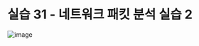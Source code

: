 # 실습 31 - 네트워크 패킷 분석 실습 2
![image](https://github.com/user-attachments/assets/6e9402ec-2217-4fe6-b684-504a558d97fa)
